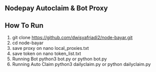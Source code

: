 ## Nodepay Autoclaim & Bot Proxy
## How To Run
1. git clone https://github.com/dwisyafriadi2/node-bayar.git
2. cd node-bayar
3. save proxy on nano local_proxies.txt
4. save token on nano token_list.txt
5. Running Bot python3 bot.py or python bot.py
6. Running Auto Claim python3 dailyclaim.py or python dailyclaim.py